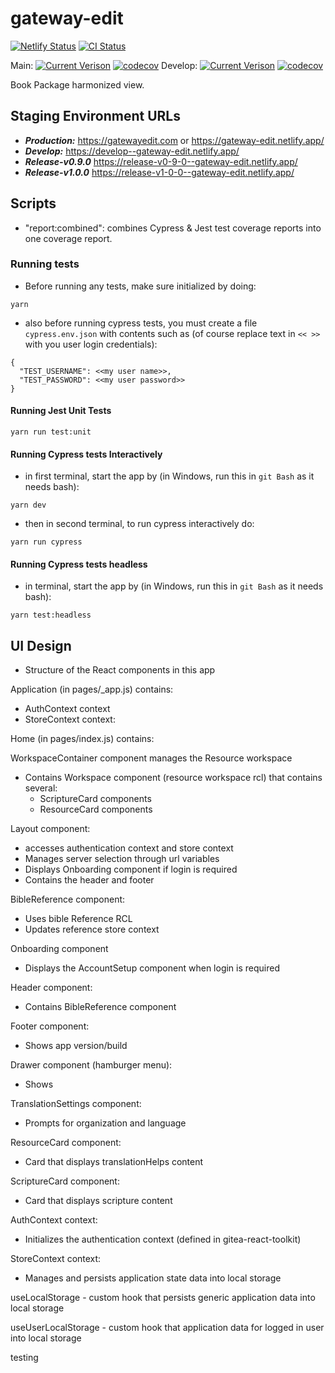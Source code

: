 # gateway-edit

[![Netlify Status](https://api.netlify.com/api/v1/badges/58e59c6e-0cea-43cd-b535-86d3495ce3c9/deploy-status)](https://app.netlify.com/sites/gateway-edit/deploys)
[![CI Status](https://github.com/unfoldingWord/gateway-edit/workflows/Run%20Cypress%20and%20Jest%20Tests/badge.svg)](https://github.com/unfoldingWord/gateway-edit/actions)

Main:
[![Current Verison](https://img.shields.io/github/package-json/v/unfoldingWord/gateway-edit/main)](https://github.com/unfoldingWord/gateway-edit/tags)
[![codecov](https://codecov.io/gh/unfoldingWord/gateway-edit/branch/main/graph/badge.svg?token=0HTP1JR1UL)](https://codecov.io/gh/unfoldingWord/gateway-edit)
Develop:
[![Current Verison](https://img.shields.io/github/package-json/v/unfoldingWord/gateway-edit/develop)](https://github.com/unfoldingWord/gateway-edit/tags)
[![codecov](https://codecov.io/gh/unfoldingWord/gateway-edit/branch/develop/graph/badge.svg?token=0HTP1JR1UL)](https://codecov.io/gh/unfoldingWord/gateway-edit)

Book Package harmonized view.

## Staging Environment URLs

- ***Production:*** https://gatewayedit.com or https://gateway-edit.netlify.app/
- ***Develop:*** https://develop--gateway-edit.netlify.app/
- ***Release-v0.9.0*** https://release-v0-9-0--gateway-edit.netlify.app/
- ***Release-v1.0.0*** https://release-v1-0-0--gateway-edit.netlify.app/

## Scripts

- "report:combined": combines Cypress & Jest test coverage reports into one coverage report.

### Running tests
- Before running any tests, make sure initialized by doing:
```
yarn
```
- also before running cypress tests, you must create a file `cypress.env.json` with contents such as (of course replace text in `<< >>` with you user login credentials):
```
{
  "TEST_USERNAME": <<my user name>>,
  "TEST_PASSWORD": <<my user password>>
}
```

#### Running Jest Unit Tests
```
yarn run test:unit
```

#### Running Cypress tests Interactively
- in first terminal, start the app by (in Windows, run this in `git Bash` as it needs bash):
```
yarn dev
```
- then in second terminal, to run cypress interactively do:
```
yarn run cypress
```

#### Running Cypress tests headless
- in terminal, start the app by (in Windows, run this in `git Bash` as it needs bash):
```
yarn test:headless
```

## UI Design
- Structure of the React components in this app

Application (in pages/_app.js)  contains:
* AuthContext context
* StoreContext context:

Home (in pages/index.js) contains:
<Layout>
  <WorkspaceContainer />
</Layout>

WorkspaceContainer component manages the Resource workspace
* Contains Workspace component (resource workspace rcl) that contains several:
    * ScriptureCard components
    * ResourceCard components

Layout component:
* accesses authentication context and store context
* Manages server selection through url variables
* Displays Onboarding component if login is required
* Contains the header and footer

BibleReference component:
* Uses bible Reference RCL
* Updates reference store context

Onboarding component
* Displays the AccountSetup component when login is required

Header component:
* Contains BibleReference component

Footer component:
* Shows app version/build

Drawer component (hamburger menu):
* Shows

TranslationSettings component:
* Prompts for organization and language

ResourceCard component:
* Card that displays translationHelps content

ScriptureCard component:
* Card that displays scripture content

AuthContext context:
* Initializes the authentication context (defined in gitea-react-toolkit)

StoreContext context:
* Manages and persists application state data into local storage

useLocalStorage - custom hook that persists generic application data  into local storage

useUserLocalStorage - custom hook that application data for logged in user into local storage

testing
